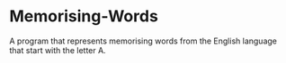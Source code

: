 # Memorising-Words
A program that represents memorising words from the English language that start with  the letter A.
